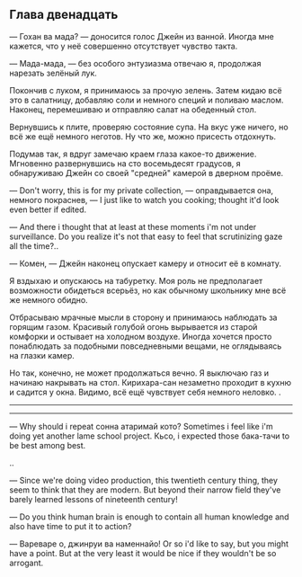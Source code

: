 Глава двенадцать
----------------

— Гохан ва мада? — доносится голос Джейн из ванной. Иногда мне кажется, что у
неё совершенно отсутствует чувство такта.

— Мада-мада, — без особого энтузиазма отвечаю я, продолжая нарезать зелёный лук.

Покончив с луком, я принимаюсь за прочую зелень. Затем кидаю всё это в
салатницу, добавляю соли и немного специй и поливаю маслом. Наконец, перемешиваю
и отправляю салат на обеденный стол.

Вернувшись к плите, проверяю состояние супа. На вкус уже ничего, но всё же ещё
немного неготов. Ну что же, можно присесть отдохнуть.

Подумав так, я вдруг замечаю краем глаза какое-то движение. Мгновенно
развернувшись на сто восемьдесят градусов, я обнаруживаю Джейн со своей
"средней" камерой в дверном проёме.

— Don't worry, this is for my private collection, — оправдывается она, немного
покраснев, — I just like to watch you cooking; thought it'd look even better if
edited.

— And there i thought that at least at these moments i'm not under surveillance.
Do you realize it's not that easy to feel that scrutinizing gaze all the time?..

— Комен, — Джейн наконец опускает камеру и относит её в комнату.

Я вздыхаю и опускаюсь на табуретку. Моя роль не предполагает возможности
обидеться всерьёз, но как обычному школьнику мне всё же немного обидно.

Отбрасываю мрачные мысли в сторону и принимаюсь наблюдать за горящим газом.
Красивый голубой огонь вырывается из старой комфорки и остывает на холодном
воздухе. Иногда хочется просто понаблюдать за подобными повседневными вещами, не
оглядываясь на глазки камер.

Но так, конечно, не может продолжаться вечно. Я выключаю газ и начинаю накрывать
на стол. Кирихара-сан незаметно проходит в кухню и садится у окна. Видимо, всё
ещё чувствует себя немного неловко. .

***



***

— Why should i repeat сонна атаримай кото? Sometimes i feel like i'm doing yet
another lame school project. Кьсо, i expected those бака-тачи to be best among
best.

..

— Since we're doing video production, this twentieth century thing, they seem to
think that they are modern. But beyond their narrow field they've barely learned
lessons of nineteenth century!

— Do you think human brain is enough to contain all human knowledge and also
have time to put it to action?

— Вареваре о, джинруи ва наменнайо! Or so i'd like to say, but you might have a
point. But at the very least it would be nice if they wouldn't be so arrogant.


